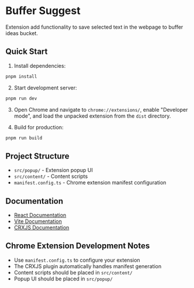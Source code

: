 # Buffer Suggest

Extension add functionality to save selected text in the webpage to buffer ideas bucket.

## Quick Start

1. Install dependencies:

```bash
pnpm install
```

2. Start development server:

```bash
pnpm run dev
```

3. Open Chrome and navigate to `chrome://extensions/`, enable "Developer mode", and load the unpacked extension from the `dist` directory.

4. Build for production:

```bash
pnpm run build
```

## Project Structure

- `src/popup/` - Extension popup UI
- `src/content/` - Content scripts
- `manifest.config.ts` - Chrome extension manifest configuration

## Documentation

- [React Documentation](https://reactjs.org/)
- [Vite Documentation](https://vitejs.dev/)
- [CRXJS Documentation](https://crxjs.dev/vite-plugin)

## Chrome Extension Development Notes

- Use `manifest.config.ts` to configure your extension
- The CRXJS plugin automatically handles manifest generation
- Content scripts should be placed in `src/content/`
- Popup UI should be placed in `src/popup/`
